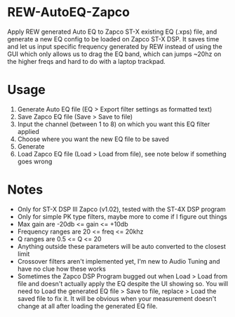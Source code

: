 # REW-AutoEQ-Zapco

Apply REW generated Auto EQ to Zapco ST-X existing EQ (.xps) file, and generate a new EQ config to be loaded on Zapco ST-X DSP. It saves time and let us input specific frequency generated by REW instead of using the GUI which only allows us to drag the EQ band, which can jumps ~20hz on the higher freqs and hard to do with a laptop trackpad.

# Usage

1. Generate Auto EQ file (EQ > Export filter settings as formatted text)
2. Save Zapco EQ file (Save > Save to file)
3. Input the channel (between 1 to 8) on which you want this EQ filter applied
4. Choose where you want the new EQ file to be saved
5. Generate
6. Load Zapco EQ file (Load > Load from file), see note below if something goes wrong

# Notes

- Only for ST-X DSP III Zapco (v1.02), tested with the ST-4X DSP program
- Only for simple PK type filters, maybe more to come if I figure out things
- Max gain are -20db <= gain <= +10db
- Frequency ranges are 20 <= freq <= 20khz
- Q ranges are 0.5 <= Q <= 20
- Anything outside these parameters will be auto converted to the closest limit
- Crossover filters aren't implemented yet, I'm new to Audio Tuning and have no clue how these works
- Sometimes the Zapco DSP Program bugged out when Load > Load from file and doesn't actually apply the EQ despite the UI showing so. You will need to Load the generated EQ file > Save to file, replace > Load the saved file to fix it. It will be obvious when your measurement doesn't change at all after loading the generated EQ file.